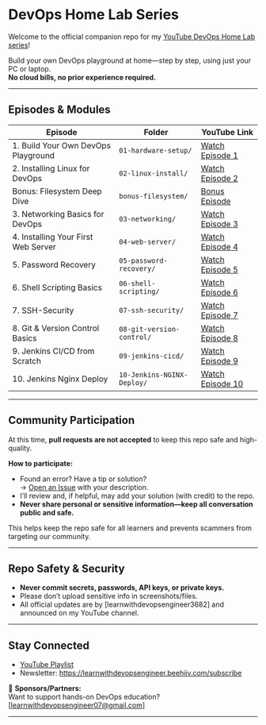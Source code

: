 # DevOps Home Lab Series

Welcome to the official companion repo for my [YouTube DevOps Home Lab series](https://youtube.com/@learnwithdevopsengineer)!

Build your own DevOps playground at home—step by step, using just your PC or laptop.  
**No cloud bills, no prior experience required.**

---

##  Episodes & Modules

| Episode                              | Folder                   | YouTube Link                                     |
|--------------------------------------|--------------------------|--------------------------------------------------|
| 1. Build Your Own DevOps Playground  | `01-hardware-setup/`     | [Watch Episode 1](https://youtu.be/29DYw69JCXY)  |
| 2. Installing Linux for DevOps       | `02-linux-install/`      | [Watch Episode 2](https://youtu.be/29DYw69JCXY)  |
| Bonus: Filesystem Deep Dive          | `bonus-filesystem/`      | [Bonus Episode](https://youtu.be/KIzs606ZMh8)    |
| 3. Networking Basics for DevOps      | `03-networking/`         | [Watch Episode 3](https://youtu.be/mgguJlHQ5V0)  |
| 4. Installing Your First Web Server  | `04-web-server/`         | [Watch Episode 4](https://youtu.be/m4w-PG-YfjE)  |
| 5. Password Recovery                 | `05-password-recovery/`  | [Watch Episode 5](https://youtu.be/q0OscDkyW5k)  |
| 6. Shell Scripting Basics            | `06-shell-scripting/`    | [Watch Episode 6](https://youtu.be/FxTuUw9OGao)  |
| 7. SSH-Security                      | `07-ssh-security/`       | [Watch Episode 7](https://youtu.be/Nu6GOTWW-dM)  |  
| 8. Git & Version Control Basics      | `08-git-version-control/`| [Watch Episode 8](https://youtu.be/DlruCwxZyAg)  |
| 9. Jenkins CI/CD from Scratch        | `09-jenkins-cicd/`	      | [Watch Episode 9](https://youtu.be/_vi1qvFEjO4)  |
| 10. Jenkins Nginx Deploy	           | `10-Jenkins-NGINX-Deploy/`|[Watch Episode 10](https://youtu.be/RsloLa0RefI) |





---

## Community Participation

At this time, **pull requests are not accepted** to keep this repo safe and high-quality.

**How to participate:**
- Found an error? Have a tip or solution?  
  → [Open an Issue](https://github.com/learnwithdevopsengineer3682/devops-homelab-series/issues) with your description.
- I’ll review and, if helpful, may add your solution (with credit) to the repo.
- **Never share personal or sensitive information—keep all conversation public and safe.**

This helps keep the repo safe for all learners and prevents scammers from targeting our community.

---

## Repo Safety & Security

- **Never commit secrets, passwords, API keys, or private keys.**
- Please don’t upload sensitive info in screenshots/files.
- All official updates are by [learnwithdevopsengineer3682] and announced on my YouTube channel.


---

## Stay Connected

- [YouTube Playlist](https://www.youtube.com/playlist?list=PLC3q1iUHNvtVHt9QXnWSD3anLZY63PTkt)
- Newsletter: https://learnwithdevopsengineer.beehiiv.com/subscribe

👋 **Sponsors/Partners:**  
Want to support hands-on DevOps education? [learnwithdevopsengineer07@gmail.com]

---
